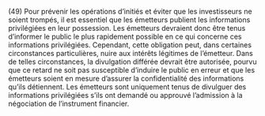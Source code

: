 (49) Pour prévenir les opérations d’initiés et éviter que les investisseurs ne soient trompés, il est essentiel que les émetteurs publient les informations privilégiées en leur possession. Les émetteurs devraient donc être tenus d’informer le public le plus rapidement possible en ce qui concerne ces informations privilégiées. Cependant, cette obligation peut, dans certaines circonstances particulières, nuire aux intérêts légitimes de l’émetteur. Dans de telles circonstances, la divulgation différée devrait être autorisée, pourvu que ce retard ne soit pas susceptible d’induire le public en erreur et que les émetteurs soient en mesure d’assurer la confidentialité des informations qu’ils détiennent. Les émetteurs sont uniquement tenus de divulguer des informations privilégiées s’ils ont demandé ou approuvé l’admission à la négociation de l’instrument financier.